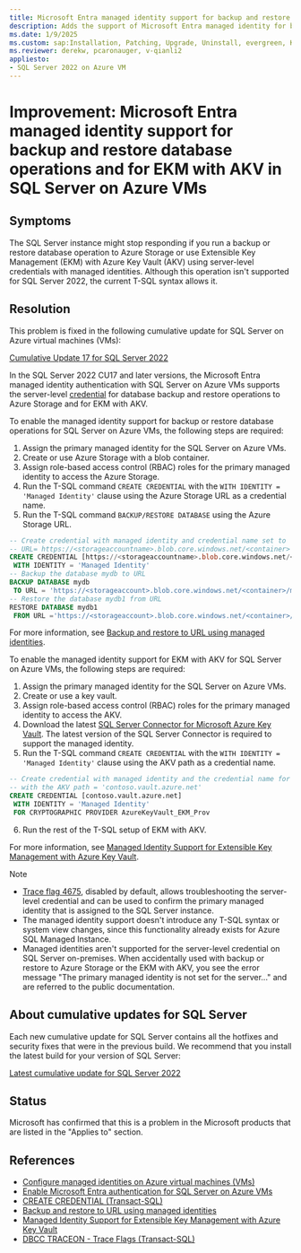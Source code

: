 ```yaml
---
title: Microsoft Entra managed identity support for backup and restore database operations and for EKM with AKV in SQL Server on Azure VMs
description: Adds the support of Microsoft Entra managed identity for backup and restore database operations and for EKM with AKV in SQL Server on Azure VMs.
ms.date: 1/9/2025
ms.custom: sap:Installation, Patching, Upgrade, Uninstall, evergreen, KB5043526
ms.reviewer: derekw, pcaronauger, v-qianli2
appliesto:
- SQL Server 2022 on Azure VM
---
```

# Improvement: Microsoft Entra managed identity support for backup and restore database operations and for EKM with AKV in SQL Server on Azure VMs

## Symptoms

The SQL Server instance might stop responding if you run a backup or restore database operation to Azure Storage or use Extensible Key Management (EKM) with Azure Key Vault (AKV) using server-level credentials with managed identities. Although this operation isn't supported for SQL Server 2022, the current T-SQL syntax allows it.

## Resolution

This problem is fixed in the following cumulative update for SQL Server on Azure virtual machines (VMs):

[Cumulative Update 17 for SQL Server 2022](cumulativeupdate17.md)

In the SQL Server 2022 CU17 and later versions, the Microsoft Entra managed identity authentication with SQL Server on Azure VMs supports the server-level [credential]( /sql/t-sql/statements/create-credential-transact-sql#e-creating-a-credential-for-managed-identity) for database backup and restore operations to Azure Storage and for EKM with AKV.

To enable the managed identity support for backup or restore database operations for SQL Server on Azure VMs, the following steps are required:

1.	Assign the primary managed identity for the SQL Server on Azure VMs.
2.	Create or use Azure Storage with a blob container.
3.	Assign role-based access control (RBAC) roles for the primary managed identity to access the Azure Storage.
4.	Run the T-SQL command `CREATE CREDENTIAL` with the `WITH IDENTITY = 'Managed Identity'`  clause using the Azure Storage URL as a credential name.
5.	Run the T-SQL command `BACKUP/RESTORE DATABASE` using the Azure Storage URL.

```SQL
-- Create credential with managed identity and credential name set to
-- URL= https://<storageaccountname>.blob.core.windows.net/<container>   
CREATE CREDENTIAL [https://<storageaccountname>.blob.core.windows.net/<container>]  
 WITH IDENTITY = 'Managed Identity'  
-- Backup the database mydb to URL 
BACKUP DATABASE mydb 
 TO URL = 'https://<storageaccount>.blob.core.windows.net/<container>/mydb.bak'  
-- Restore the database mydb1 from URL
RESTORE DATABASE mydb1  
 FROM URL ='https://<storageaccount>.blob.core.windows.net/<container>/mydb.bak'  
```

For more information, see [Backup and restore to URL using managed identities](/azure/azure-sql/virtual-machines/windows/backup-restore-to-url-using-managed-identities).

To enable the managed identity support for EKM with AKV for SQL Server on Azure VMs, the following steps are required:

1.	Assign the primary managed identity for the SQL Server on Azure VMs.
2.	Create or use a key vault.   
3.	Assign role-based access control (RBAC) roles for the primary managed identity to access the AKV.
4.	Download the latest [SQL Server Connector for Microsoft Azure Key Vault](https://www.microsoft.com/download/details.aspx?id=45344). The latest version of the SQL Server Connector is required to support the managed identity.
5.	Run the T-SQL command `CREATE CREDENTIAL` with the `WITH IDENTITY = 'Managed Identity'` clause using the AKV path as a credential name.

```SQL
-- Create credential with managed identity and the credential name for the AKV called 'contoso'
-- with the AKV path = 'contoso.vault.azure.net'  
CREATE CREDENTIAL [contoso.vault.azure.net]  
 WITH IDENTITY = 'Managed Identity'  
 FOR CRYPTOGRAPHIC PROVIDER AzureKeyVault_EKM_Prov 
```
6. Run the rest of the T-SQL setup of EKM with AKV.

For more information, see [Managed Identity Support for Extensible Key Management with Azure Key Vault](/azure/azure-sql/virtual-machines/windows/managed-identity-extensible-key-management).

> [!NOTE]
> - [Trace flag 4675](/sql/t-sql/database-console-commands/dbcc-traceon-trace-flags-transact-sql), disabled by default, allows troubleshooting the server-level credential and can be used to confirm the primary managed identity that is assigned to the SQL Server instance. 
> - The managed identity support doesn't introduce any T-SQL syntax or system view changes, since this functionality already exists for Azure SQL Managed Instance. 
> - Managed identities aren't supported for the server-level credential on SQL Server on-premises. When accidentally used with backup or restore to Azure Storage or the EKM with AKV, you see the error message "The primary managed identity is not set for the server..." and are referred to the public documentation.

## About cumulative updates for SQL Server

Each new cumulative update for SQL Server contains all the hotfixes and security fixes that were in the previous build. We recommend that you install the latest build for your version of SQL Server:

[Latest cumulative update for SQL Server 2022](build-versions.md)

## Status

Microsoft has confirmed that this is a problem in the Microsoft products that are listed in the "Applies to" section.

## References

- [Configure managed identities on Azure virtual machines (VMs)](/entra/identity/managed-identities-azure-resources/how-to-configure-managed-identities)
- [Enable Microsoft Entra authentication for SQL Server on Azure VMs](/azure/azure-sql/virtual-machines/windows/configure-azure-ad-authentication-for-sql-vm)
- [CREATE CREDENTIAL (Transact-SQL)](/sql/t-sql/statements/create-credential-transact-sql#e-creating-a-credential-for-managed-identity)
- [Backup and restore to URL using managed identities](/azure/azure-sql/virtual-machines/windows/backup-restore-to-url-using-managed-identities)
- [Managed Identity Support for Extensible Key Management with Azure Key Vault](/azure/azure-sql/virtual-machines/windows/managed-identity-extensible-key-management)
- [DBCC TRACEON - Trace Flags (Transact-SQL)](/sql/t-sql/database-console-commands/dbcc-traceon-trace-flags-transact-sql)
